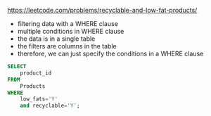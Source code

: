 https://leetcode.com/problems/recyclable-and-low-fat-products/

- filtering data with a WHERE clause 
- multiple conditions in WHERE clause
- the data is in a single table
- the filters are columns in the table 
- therefore, we can just specify the conditions in a WHERE clause

```sql
SELECT 
    product_id 
FROM 
    Products 
WHERE 
    low_fats='Y' 
    and recyclable='Y';
```